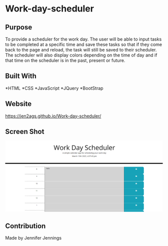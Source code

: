 # Work-day-scheduler

## Purpose
To provide a scheduler for the work day. The user will be able to input tasks to be completed at a specific time and save these tasks so that if they come back to the page and reload, the task will still be saved to their scheduler. The scheduler will also display colors depending on the time of day and if that time on the scheduler is in the past, present or future.

## Built With
*HTML
*CSS
*JavaScript
*JQuery
*BootStrap

## Website
https://jen2ags.github.io/Work-day-scheduler/

## Screen Shot
![Screenshot Work day Scheduler](https://github.com/jen2ags/Work-day-scheduler/blob/main/assets/images/scheduler-preview.png)


## Contribution
Made by Jennifer Jennings
